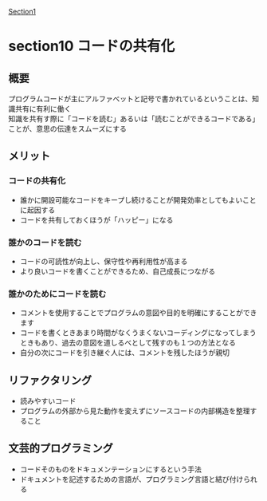 
[Section1](https://github.com/koyama86/Agile_Chapter1.2/blob/main/Section1)

# section10 コードの共有化

## 概要
プログラムコードが主にアルファべットと記号で書かれているということは、知識共有に有利に働く  
知識を共有す際に「コードを読む」あるいは「読むことができるコードである」ことが、意思の伝達をスムーズにする

## メリット
### コードの共有化
- 誰かに開設可能なコードをキープし続けることが開発効率としてもよいことに起因する
- コードを共有しておくほうが「ハッピー」になる
### 誰かのコードを読む
- コードの可読性が向上し、保守性や再利用性が高まる
- より良いコードを書くことができるため、自己成長につながる
### 誰かのためにコードを読む
- コメントを使用することでプログラムの意図や目的を明確にすることができます
- コードを書くときあまり時間がなくうまくないコーディングになってしまうときもあり、過去の意図を道しるべとして残すのも１つの方法となる
- 自分の次にコードを引き継ぐ人には、コメントを残したほうが親切


## リファクタリング
- 読みやすいコード
- プログラムの外部から見た動作を変えずにソースコードの内部構造を整理すること

## 文芸的プログラミング
- コードそのものをドキュメンテーションにするという手法
- ドキュメントを記述するための言語が、プログラミング言語と結び付けられる


